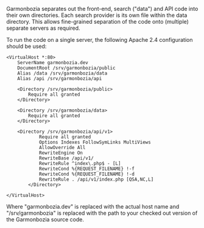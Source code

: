 Garmonbozia separates out the front-end, search ("data") and API code into
their own directories. Each search provider is its own file within the data
directory. This allows fine-grained separation of the code onto (multiple)
separate servers as required.

To run the code on a single server, the following Apache 2.4 configuration
should be used:

```
<VirtualHost *:80>
	ServerName garmonbozia.dev
	DocumentRoot /srv/garmonbozia/public
	Alias /data /srv/garmonbozia/data
	Alias /api /srv/garmonbozia/api

	<Directory /srv/garmonbozia/public>
	    Require all granted
	</Directory>

	<Directory /srv/garmonbozia/data>
	    Require all granted
	</Directory>

	<Directory /srv/garmonbozia/api/v1>
            Require all granted
            Options Indexes FollowSymLinks MultiViews
            AllowOverride All
            RewriteEngine On
            RewriteBase /api/v1/
            RewriteRule ^index\.php$ - [L]
            RewriteCond %{REQUEST_FILENAME} !-f
            RewriteCond %{REQUEST_FILENAME} !-d
            RewriteRule . /api/v1/index.php [QSA,NC,L]
    	</Directory>

</VirtualHost>
```

Where "garmonbozia.dev" is replaced with the actual host name and
"/srv/garmonbozia" is replaced with the path to your checked out version of the
Garmonbozia source code.
